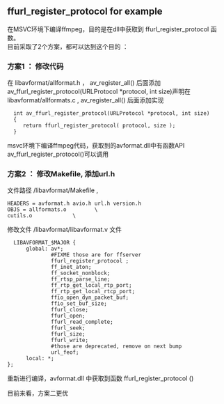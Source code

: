 ## ffurl_register_protocol for example

在MSVC环境下编译ffmpeg，目的是在dll中获取到 ffurl_register_protocol 函数。    
   目前采取了2个方案，都可以达到这个目的 ：    
### 方案1 ： 修改代码 
在 libavformat/allformat.h ， av_register_all() 后面添加 av_ffurl_register_protocol(URLProtocol *protocol, int size)声明在 libavformat/allformats.c , av_register_all() 后面添加实现        
   
      int av_ffurl_register_protocol(URLProtocol *protocol, int size)   
      {   
         return ffurl_register_protocol( protocol, size );    
      }
    
  msvc环境下编译ffmpeg代码，获取到的avformat.dll中有函数API   av_ffurl_register_protocol()可以调用

### 方案2 ：  修改Makefile, 添加url.h  

   文件路径 /libavformat/Makefile  ,     
   ```  
   HEADERS = avformat.h avio.h url.h version.h    
   OBJS = allformats.o         \     
   cutils.o             \   
   
  ```
  修改文件     /libavformat/libavformat.v 文件    
  ```
    LIBAVFORMAT_$MAJOR {   
        global: av*;   
                #FIXME those are for ffserver   
                ffurl_register_protocol ;   
                ff_inet_aton;   
                ff_socket_nonblock;   
                ff_rtsp_parse_line;   
                ff_rtp_get_local_rtp_port;   
                ff_rtp_get_local_rtcp_port;   
                ffio_open_dyn_packet_buf;   
                ffio_set_buf_size;   
                ffurl_close;   
                ffurl_open;   
                ffurl_read_complete;   
                ffurl_seek;   
                ffurl_size;   
                ffurl_write;   
                #those are deprecated, remove on next bump   
                url_feof;   
        local: *;   
};   
```

重新进行编译，avformat.dll 中获取到函数 ffurl_register_protocol ()

目前来看，方案二更优
